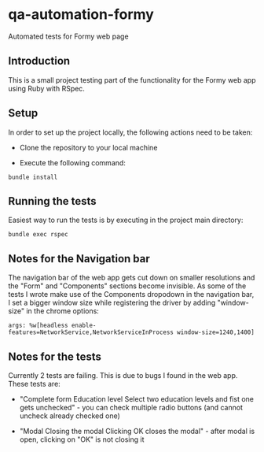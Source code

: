# qa-automation-formy
Automated tests for Formy web page

## Introduction

This is a small project testing part of the functionality for the Formy web app using Ruby with RSpec.

## Setup
In  order to set up the project locally, the following actions need to be taken:

* Clone the repository to your local machine

* Execute the following command:
```
bundle install
```

## Running the tests
Easiest way to run the tests is by executing in the project main directory:
```
bundle exec rspec
```

## Notes for the Navigation bar
The navigation bar of the web app gets cut down on smaller resolutions and the "Form" and "Components" sections become invisible. As some of the tests I wrote make use of the Components dropodown in the navigation bar, I set a bigger window size while registering the driver by adding "window-size" in the chrome options:
```
args: %w[headless enable-features=NetworkService,NetworkServiceInProcess window-size=1240,1400]
```

## Notes for the tests
Currently 2 tests are failing. This is due to bugs I found in the web app. These tests are:

* "Complete form Education level Select two education levels and fist one gets unchecked" - you can check multiple radio buttons (and cannot uncheck already checked one)

* "Modal Closing the modal Clicking OK closes the modal" - after modal is open, clicking on "OK" is not closing it
